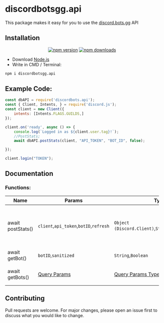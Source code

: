 # discordbotsgg.api
This package makes it easy for you to use the [discord.bots.gg](https://discord.bots.gg/) API
## Installation
<div align="center">
    <a href="https://www.npmjs.com/package/discordbots.api"><img src="https://img.shields.io/npm/v/discordbots.api.svg?maxAge=3600" alt="npm version" /></a>
    <a href="https://www.npmjs.com/package/discordbots.api"><img src="https://img.shields.io/npm/dt/discordbots.api.svg?maxAge=3600" alt="npm downloads" /></a>
</div>

- Download [Node.js](https://nodejs.org)
- Write in CMD / Terminal:
```bash
npm i discordbotsgg.api
```
## Example Code:

```javascript
const dbAPI = require('discordbots.api');
const { Client, Intents, } = require('discord.js');
const client = new Client({
    intents: [Intents.FLAGS.GUILDS,]
});

client.on('ready', async () => {
    console.log(`Logged in as ${client.user.tag}!`);
    //PostStats;
    await dbAPI.postStats(client, "API_TOKEN", "BOT_ID", false);

});

client.login("TOKEN");
```

## Documentation
### Functions:

 **Name**      | **Params**            | **Type**           | **Function**           | **Returns**                                                                                                 
---------------|-----------------------|--------------------|------------------------|------------------------------------------------------------------------------------
 await postStats()     | `client`,`api_token`,`botID`,`refresh`             | `Object (Discord.Client)`,`String`,`String`,`Boolean`           | `Posts your Bot Stats automatically, if refresh is` true `it will update your bot stats every 30 mins`  | `/`                                                                    
 await getBot() | `botID`,`sanitized`   | `String`,`Boolean` | `Get a bot using ID`| `Object ({ Bot })`
 await getBots()    | [Query Params](https://discord.bots.gg/docs/endpoints#get_bots)            | [Query Params Types](https://discord.bots.gg/docs/endpoints#get_bots)           | `Search for bots using Query Parameters`| `Object`                                                                                         

## Contributing
Pull requests are welcome. For major changes, please open an issue first to discuss what you would like to change.
